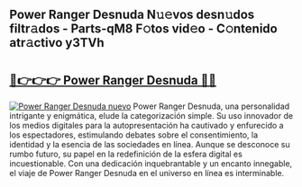 ## Power Ranger Desnuda N𝚞𝚎vos desn𝚞dos filtr𝚊dos - Parts-qM8 F𝚘tos vid𝚎o - C𝚘ntenido atr𝚊ctivo y3TVh

# <h2><a href="http://mbcklu8.tromn.icu/?c=Power+Ranger+Desnuda">🔗👉👉👉 Power Ranger Desnuda 🔗🔗</a></h2>

[![Power Ranger Desnuda nuevo](https://i.imgur.com/pEAQMta.gif)](http://mbcklu8.tromn.icu/?c=Power+Ranger+Desnuda)
Power Ranger Desnuda, una personalidad intrigante y enigmática, elude la categorización simple. Su uso innovador de los medios digitales para la autopresentación ha cautivado y enfurecido a los espectadores, estimulando debates sobre el consentimiento, la identidad y la esencia de las sociedades en línea. Aunque se desconoce su rumbo futuro, su papel en la redefinición de la esfera digital es incuestionable. Con una dedicación inquebrantable y un encanto innegable, el viaje de Power Ranger Desnuda en el universo en línea es interminable.
